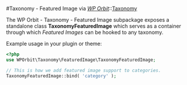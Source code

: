 #Taxonomy - Featured Image
via *[WP Orbit](https://github.com/wp-orbit)*::[Taxonomy](https://github.com/wp-orbit/taxonomy)

The WP Orbit - Taxonomy - Featured Image subpackage exposes a standalone class 
**TaxonomyFeaturedImage** which serves as a container through which *Featured Images* 
can be hooked to any taxonomy.

Example usage in your plugin or theme:

```php
<?php
use WPOrbit\Taxonomy\FeaturedImage\TaxonomyFeaturedImage;

// This is how we add featured image support to categories.
TaxonomyFeaturedImage::bind( 'category' );
```
 